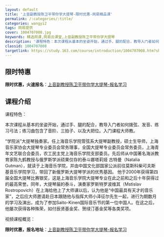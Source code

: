 ```yaml
---
layout: default
title: '上音副教授陈卫平带你学大提琴-限时优惠-网易精品课'
permalink: /:categories/:title/
categories: wangyi2
tags: 网易提供
cover: 1004707008.jpg
keywords: 精选网课,网易云课堂,上音副教授陈卫平带你学大提琴
description: '课程特色：本次课程从基本的坐姿开始，通过手、腿的配合，教导入门者如何拨弦、发音、练习弓法；练习曲包含了音阶、三拍子、以及'
classid: 1004707008
targetlink: https://study.163.com/course/introduction/1004707008.htm?share=1&shareId=1025206652&utm_campaign=share&utm_medium=iphoneShare&utm_source=&utm_u=1025206652
---
```


## 限时特惠

**限时优惠，火速报名**：[上音副教授陈卫平带你学大提琴-报名学习](https://study.163.com/course/introduction/1004707008.htm?share=1&shareId=1025206652&utm_campaign=share&utm_medium=iphoneShare&utm_source=&utm_u=1025206652)

## 课程介绍

课程特色：

本次课程从基本的坐姿开始，通过手、腿的配合，教导入门者如何拨弦、发音、练习弓法；练习曲包含了音阶、三拍子、以及大把位。入门课程大师教。

“学院派”大提琴独奏家。任上海音乐学院管弦系大提琴副教授，硕士生导师，上海音乐家协会大提琴专业委员会常务理事，全国大提琴专业委员会常务委员，上海青年文艺联合会委员，农工民主党上海音乐学院支部委员。先后师从中国著名海派教育家陈九鹤教授与俄罗斯学派硕果仅存的泰斗娜塔莉娅 古特曼（Natalia Gutman），就读于上海音乐学院，并由中国文化部国家公派前往莫斯科柴可夫斯基音乐学院学习，带回了新俄罗斯大提琴学派的优秀基因。 他于2000年获得第四届全国大提琴比赛银奖，这是上海音乐学院大提琴专业在此之前和之后十年获得过的最高荣誉。同年，大提琴届的泰斗，演奏家罗斯特罗波维其（Mstislav Rostropovich）在上海给他上了大师课以后，认为他是“中国最具有天才的音乐家”，之后应大师邀请赴日本跟随他与指挥大师小泽征尔先生一起，进行为期数月的学习及演出，成为了参加Saito-Kinen国际音乐节的第一位中国人。在这之后，他屡次获得各种殊荣，如付辰贤基金奖、贺绿汀基金奖等各类奖项。

视频课程概览：

**限时优惠，报名地址**：[上音副教授陈卫平带你学大提琴-报名学习](https://study.163.com/course/introduction/1004707008.htm?share=1&shareId=1025206652&utm_campaign=share&utm_medium=iphoneShare&utm_source=&utm_u=1025206652)

